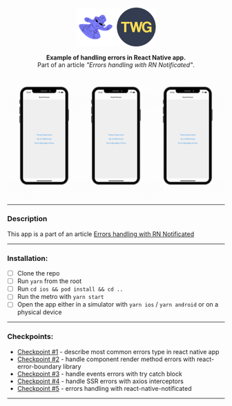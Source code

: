 <p align="center">
  <img alt="react-native-notificated" src="./src/assets/notificated_logo_small.png" height="90">
  <img alt="twg" src="./src/assets/small-logo.png"  height="90">
</p>
<p align="center">
  <b>Example of handling errors in React Native app.</b><br />
  Part of an article <i>"Errors handling with RN Notificated"</i>. <br/>
</p>

![](./finally.gif)

---

### Description

This app is a part of an article [Errors handling with RN Notificated](https://thewidlarzgroup.com/handle-errors-with-notifications/)

---

### Installation:

- [ ] Clone the repo
- [ ] Run `yarn` from the root
- [ ] Run `cd ios && pod install && cd ..`
- [ ] Run the metro with `yarn start`
- [ ] Open the app either in a simulator with `yarn ios` / `yarn android` or on a physical device

---

### Checkpoints:

- [Checkpoint #1](https://thewidlarzgroup.com/handle-errors-with-notifications/#where-to-look-for-errors) - describe most common errors type in react native app
- [Checkpoint #2](https://thewidlarzgroup.com/handle-errors-with-notifications/#component-rendering-errors) - handle component render method errors with react-error-boundary library
- [Checkpoint #3](https://thewidlarzgroup.com/handle-errors-with-notifications/#event-handlers-and-asynchronous-callbacks-errors) - handle events errors with try catch block
- [Checkpoint #4](https://thewidlarzgroup.com/handle-errors-with-notifications/#server-side-rendering-errors) - handle SSR errors with axios interceptors
- [Checkpoint #5](https://thewidlarzgroup.com/handle-errors-with-notifications/#how-do-inform-users-about-errors) - errors handling with react-native-notificated

---
